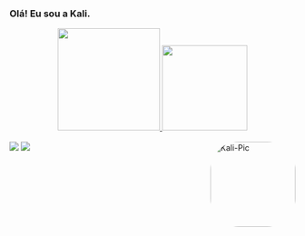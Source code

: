 ### **Olá! Eu sou a Kali.**

<div align="center">
  <a href="https://github.com/kalinemaciel">
  <img height="180em" src="https://github-readme-stats.vercel.app/api?username=kalinemaciel&show_icons=true&theme=radical&include_all_commits=true&count_private=true"/>
  <img height="150em" src="https://github-readme-stats.vercel.app/api/top-langs/?username=kalinemaciel&layout=compact&langs_count=7&theme=radical"/>
</div>
  
<div style="display: inline_block"><br>
  <img align="right" alt="Kali-Pic" height="150" style="border-radius:50px;" src="https://i.picasion.com/pic91/22c1632179ccb2f5faff06298e27c14a.gif">
</div>
  
<div> 
  <a href="https://www.instagram.com/_kaligurl/?hl=pt" target="_blank"><img src="https://img.shields.io/badge/-Instagram-%23E4405F?style=for-the-badge&logo=instagram&logoColor=white" target="_blank"></a>
  <a href="https://www.linkedin.com/in/kalinemaciel/" target="_blank"><img src="https://img.shields.io/badge/-LinkedIn-%230077B5?style=for-the-badge&logo=linkedin&logoColor=white" target="_blank"></a> 
</div>


